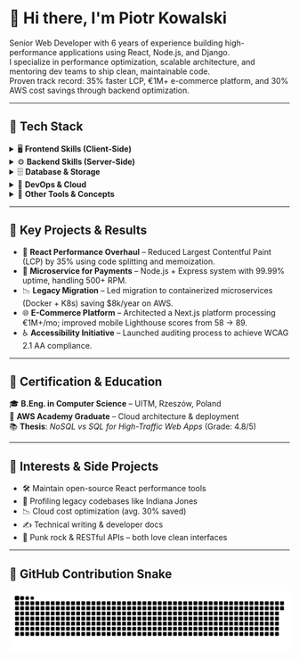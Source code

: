 # 👋 Hi there, I'm Piotr Kowalski

Senior Web Developer with 6 years of experience building high-performance applications using React, Node.js, and Django.  
I specialize in performance optimization, scalable architecture, and mentoring dev teams to ship clean, maintainable code.  
Proven track record: 35% faster LCP, €1M+ e-commerce platform, and 30% AWS cost savings through backend optimization.

---

## 🧰 Tech Stack

<details>
<summary>🖥️ <strong>Frontend Skills (Client-Side)</strong></summary>

- **Languages**: HTML5, CSS3, JavaScript (ES6+), TypeScript  
- **Frameworks/Libraries**: React.js, Next.js, Vue.js  
- **Styling**: Tailwind CSS, SCSS/SASS  
- **State Management**: Redux, Context API  
- **Tools**: Vite, Webpack, Lighthouse, ESLint  

</details>

<details>
<summary>⚙️ <strong>Backend Skills (Server-Side)</strong></summary>

- **Languages**: Node.js, Python  
- **Frameworks**: Django, Express.js, NestJS  
- **API Design**: RESTful APIs, GraphQL  
- **Auth**: JWT, OAuth, Session-based  

</details>

<details>
<summary>🗄️ <strong>Database & Storage</strong></summary>

- **Relational**: PostgreSQL  
- **NoSQL**: MongoDB, Redis  
- **ORM/ODM**: Django ORM, Mongoose  

</details>

<details>
<summary>🚀 <strong>DevOps & Cloud</strong></summary>

- **Cloud**: AWS (EC2, S3), Vercel  
- **Containers**: Docker, Kubernetes  
- **CI/CD**: GitHub Actions  
- **Other**: NGINX, PM2  

</details>

<details>
<summary>🧰 <strong>Other Tools & Concepts</strong></summary>

- Performance profiling & code audits  
- Agile/Scrum practices  
- Unit & integration testing with Jest/Pytest  
- API testing: Postman  
- Technical mentoring & team leadership  

</details>

---

## 🧠 Key Projects & Results

- 🧩 **React Performance Overhaul** – Reduced Largest Contentful Paint (LCP) by 35% using code splitting and memoization.  
- 💸 **Microservice for Payments** – Node.js + Express system with 99.99% uptime, handling 500+ RPM.  
- 📉 **Legacy Migration** – Led migration to containerized microservices (Docker + K8s) saving $8k/year on AWS.  
- 🌐 **E-Commerce Platform** – Architected a Next.js platform processing €1M+/mo; improved mobile Lighthouse scores from 58 → 89.  
- ♿ **Accessibility Initiative** – Launched auditing process to achieve WCAG 2.1 AA compliance.  

---

## 🧾 Certification & Education

🎓 **B.Eng. in Computer Science** – UITM, Rzeszów, Poland  
📘 **AWS Academy Graduate** – Cloud architecture & deployment  
📚 **Thesis**: *NoSQL vs SQL for High-Traffic Web Apps* (Grade: 4.8/5)

---

## 🧠 Interests & Side Projects

- 🛠️ Maintain open-source React performance tools  
- 🧪 Profiling legacy codebases like Indiana Jones  
- 📉 Cloud cost optimization (avg. 30% saved)  
- ✍️ Technical writing & developer docs  
- 🎸 Punk rock & RESTful APIs – both love clean interfaces  

---

## 🐍 GitHub Contribution Snake

<p align="center">
  <img src="https://raw.githubusercontent.com/NovaNoodle7/snk/output/github-contribution-grid-snake.svg" alt="GitHub Snake Animation" />
</p>

